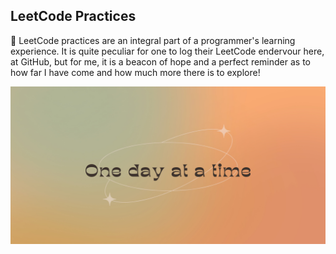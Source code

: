 LeetCode Practices
----------------------------------------------------------------------------------

🌱 LeetCode practices are an integral part of a programmer's learning experience. It is quite peculiar for one to log their LeetCode endervour here, at GitHub, but for me, it is a beacon of hope and a perfect reminder as to how far I have come and how much more there is to explore!

![One day at a time](/One%20Day%20at%20a%20time.jpg)
